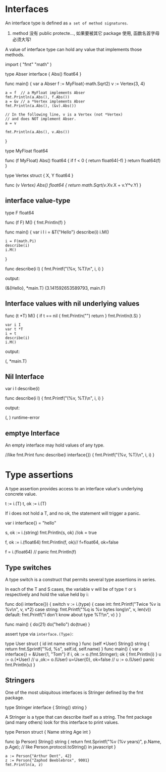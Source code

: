 # Interfaces
An interface type is defined as `a set of method signatures`.

1. method 没有 public protecte..., 如果要被其它 package 使用, 函数名首字母必须大写!

A value of interface type can hold any value that implements those methods.

  import (
  	"fmt"
  	"math"
  )

  type Abser interface {
  	Abs() float64
  }

  func main() {
  	var a Abser
  	f := MyFloat(-math.Sqrt2)
  	v := Vertex{3, 4}

  	a = f  // a MyFloat implements Abser
  	fmt.Println(a.Abs(), f.Abs())
  	a = &v // a *Vertex implements Abser
  	fmt.Println(a.Abs(), (&v).Abs())

  	// In the following line, v is a Vertex (not *Vertex)
  	// and does NOT implement Abser.
  	a = v

  	fmt.Println(a.Abs(), v.Abs())
  }

  type MyFloat float64

  func (f MyFloat) Abs() float64 {
  	if f < 0 {
  		return float64(-f)
  	}
  	return float64(f)
  }

  type Vertex struct {
  	X, Y float64
  }

  func (v *Vertex) Abs() float64 {
  	return math.Sqrt(v.X*v.X + v.Y*v.Y)
  }

## interface value-type

  type F float64

  func (f F) M() {
  	fmt.Println(f)
  }

  func main() {
  	var i I
  	i = &T{"Hello"}
  	describe(i)
  	i.M()

  	i = F(math.Pi)
  	describe(i)
  	i.M()
  }

  func describe(i I) {
  	fmt.Printf("(%v, %T)\n", i, i)
  }

output:

  (&{Hello}, *main.T)
  (3.141592653589793, main.F)

## Interface values with nil underlying values

  func (t *T) M() {
  	if t == nil {
  		fmt.Println("<nil>")
  		return
  	}
  	fmt.Println(t.S)
  }

	var i I
	var t *T
	i = t
	describe(i)
	i.M()

output:

  (<nil>, *main.T)
  <nil>

## Nil Interface

  var i I
  describe(i)

  func describe(i I) {
  	fmt.Printf("(%v, %T)\n", i, i)
  }

output:

  (<nil>, <nil>)
  runtime-error

## emptye Interface
An empty interface may hold values of any type.

  //like fmt.Print
  func describe(i interface{}) {
  	fmt.Printf("(%v, %T)\n", i, i)
  }

# Type assertions
A type assertion provides access to an interface value's underlying concrete value.

  t := i.(T)
  t, ok := i.(T)

If i does not hold a T, and no ok, the statement will trigger a panic.

  var i interface{} = "hello"

  s, ok := i.(string)
  fmt.Println(s, ok)  //ok = true

  f, ok := i.(float64)
  fmt.Println(f, ok)// f=float64, ok=false

  f = i.(float64) // panic
  fmt.Println(f)

## Type switches
A type switch is a construct that permits several type assertions in series.

In each of the T and S cases, the variable v will be of type `T` or `S` respectively and hold the value held by i:

  func do(i interface{}) {
    switch v := i.(type) {
    case int:
      fmt.Printf("Twice %v is %v\n", v, v*2)
    case string:
      fmt.Printf("%q is %v bytes long\n", v, len(v))
    default:
      fmt.Printf("I don't know about type %T!\n", v)
    }
  }

  func main() {
    do(21)
    do("hello")
    do(true)
  }

assert type via `interface.(Type)`:

  type User struct {
  	id   int
  	name string
  }
  func (self *User) String() string {
  	return fmt.Sprintf("%d, %s", self.id, self.name)
  }
  func main() {
  	var o interface{} = &User{1, "Tom"}
  	if i, ok := o.(fmt.Stringer); ok {
  		fmt.Println(i)
  	}
  	u := o.(*User)
  	// u ,ok:= o.(User) u=User{0}, ok=false
  	// u := o.(User) panic
  	fmt.Println(u)
  }

## Stringers
One of the most ubiquitous interfaces is Stringer defined by the fmt package.

  type Stringer interface {
      String() string
  }

A Stringer is a type that can describe itself as a string. The fmt package (and many others) look for this interface to print values.

  type Person struct {
  	Name string
  	Age  int
  }

  func (p Person) String() string {
  	return fmt.Sprintf("%v (%v years)", p.Name, p.Age); // like Person.protocol.toString() in javascript
  }

  	a := Person{"Arthur Dent", 42}
  	z := Person{"Zaphod Beeblebrox", 9001}
    fmt.Println(a, z)
